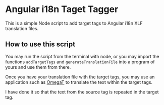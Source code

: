 # Angular i18n Taget Tagger

This is a simple Node script to add target tags to Angular i18n XLF translation files.

## How to use this script

You may run the script from the terminal with node, or you may import the functions `addTargetTags` and `generateTranslationFile` into a program of yours and use them from there.

Once you have your translation file with the target tags, you may use an application such as [OmegaT](https://omegat.org/) to translate the text within the target tags.

I have done it so that the text from the source tag is repeated in the target tag.